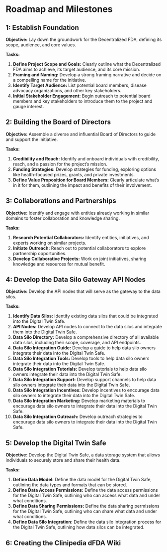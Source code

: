 # Roadmap and Milestones

## 1: Establish Foundation
**Objective:** Lay down the groundwork for the Decentralized FDA, defining its scope, audience, and core values.

**Tasks:**
1. **Define Project Scope and Goals:** Clearly outline what the Decentralized FDA aims to achieve, its target audience, and its core mission.
2. **Framing and Naming:** Develop a strong framing narrative and decide on a compelling name for the initiative.
3. **Identify Target Audience:** List potential board members, disease advocacy organizations, and other key stakeholders.
4. **Initial Stakeholder Engagement:** Begin outreach to potential board members and key stakeholders to introduce them to the project and gauge interest.


## 2: Building the Board of Directors
**Objective:** Assemble a diverse and influential Board of Directors to guide and support the initiative.

**Tasks:**
1. **Credibility and Reach:** Identify and onboard individuals with credibility, reach, and a passion for the project’s mission.
2. **Funding Strategies:** Develop strategies for funding, exploring options like health-focused prizes, grants, and private investments.
3. **Define Value Proposition for Board Members:** Clearly articulate what’s in it for them, outlining the impact and benefits of their involvement.

## 3: Collaborations and Partnerships
**Objective:** Identify and engage with entities already working in similar domains to foster collaboration and knowledge sharing.

**Tasks:**
1. **Research Potential Collaborators:** Identify entities, initiatives, and experts working on similar projects.
2. **Initiate Outreach:** Reach out to potential collaborators to explore partnership opportunities.
3. **Develop Collaborative Projects:** Work on joint initiatives, sharing knowledge and resources for mutual benefit.

## 4: Develop the Data Silo Gateway API Nodes

**Objective:** Develop the API nodes that will serve as the gateway to the data silos.

**Tasks:**
1. **Identify Data Silos:** Identify existing data silos that could be integrated into the Digital Twin Safe.
2. **API Nodes:** Develop API nodes to connect to the data silos and integrate them into the Digital Twin Safe.
3. **Data Silo Directory:** Develop a comprehensive directory of all available data silos, including their scope, coverage, and API endpoints.
4. **Data Silo Integration Guide:** Develop a guide to help data silo owners integrate their data into the Digital Twin Safe.
5. **Data Silo Integration Tools:** Develop tools to help data silo owners integrate their data into the Digital Twin Safe.
6. **Data Silo Integration Tutorials:** Develop tutorials to help data silo owners integrate their data into the Digital Twin Safe.
7. **Data Silo Integration Support:** Develop support channels to help data silo owners integrate their data into the Digital Twin Safe.
8. **Data Silo Integration Incentives:** Develop incentives to encourage data silo owners to integrate their data into the Digital Twin Safe.
9. **Data Silo Integration Marketing:** Develop marketing materials to encourage data silo owners to integrate their data into the Digital Twin Safe.
10. **Data Silo Integration Outreach:** Develop outreach strategies to encourage data silo owners to integrate their data into the Digital Twin Safe.

## 5: Develop the Digital Twin Safe

**Objective:** Develop the Digital Twin Safe, a data storage system that allows individuals to securely store and share their health data.

**Tasks:**
1. **Define Data Model:** Define the data model for the Digital Twin Safe, outlining the data types and formats that can be stored.
2. **Define Data Access Permissions:** Define the data access permissions for the Digital Twin Safe, outlining who can access what data and under what conditions.
3. **Define Data Sharing Permissions:** Define the data sharing permissions for the Digital Twin Safe, outlining who can share what data and under what conditions.
4. **Define Data Silo Integration:** Define the data silo integration process for the Digital Twin Safe, outlining how data silos can be integrated.


## 6: Creating the Clinipedia dFDA Wiki
